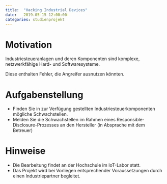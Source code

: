 ```yaml
---
title:	"Hacking Industrial Devices"
date:	2019.05-15 12:00:00
categories: studienprojekt
---
```


Motivation
==========
Industriesteueranlagen und deren Komponenten sind komplexe, netzwerkfähige
Hard- und Softwaresysteme.

Diese enthalten Fehler, die Angreifer ausnutzen könnten.


Aufgabenstellung
================
* Finden Sie in zur Verfügung gestellten Industriesteuerkomponenten mögliche Schwachstellen.
* Melden Sie die Schwachstellen im Rahmen eines Responsible-Disclosure-Prozesses an den Hersteller (in Absprache mit dem Betreuer)

Hinweise
========
* Die Bearbeitung findet an der Hochschule im IoT-Labor statt.
* Das Projekt wird bei Vorliegen entsprechender Voraussetzungen durch einen Industriepartner begleitet.
